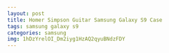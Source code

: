 ```yaml
---
layout: post
title: Homer Simpson Guitar Samsung Galaxy S9 Case
tags: samsung galaxy s9
categories: samsung
img: 1hDzYrelOI_Dm2iyg1HzAQ2qyuBNdzFDY
---
```


